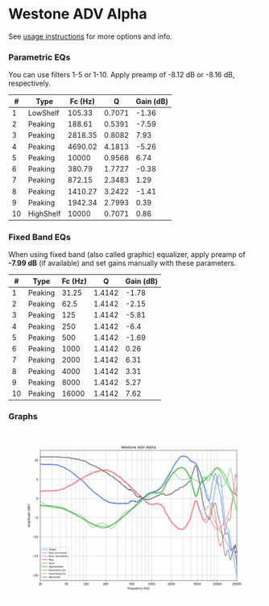 # Westone ADV Alpha
See [usage instructions](https://github.com/jaakkopasanen/AutoEq#usage) for more options and info.

### Parametric EQs
You can use filters 1-5 or 1-10. Apply preamp of -8.12 dB or -8.16 dB, respectively.

|   # | Type      |   Fc (Hz) |      Q |   Gain (dB) |
|-----|-----------|-----------|--------|-------------|
|   1 | LowShelf  |    105.33 | 0.7071 |       -1.36 |
|   2 | Peaking   |    188.61 | 0.5391 |       -7.59 |
|   3 | Peaking   |   2818.35 | 0.8082 |        7.93 |
|   4 | Peaking   |   4690.02 | 4.1813 |       -5.26 |
|   5 | Peaking   |  10000    | 0.9568 |        6.74 |
|   6 | Peaking   |    380.79 | 1.7727 |       -0.38 |
|   7 | Peaking   |    872.15 | 2.3483 |        1.29 |
|   8 | Peaking   |   1410.27 | 3.2422 |       -1.41 |
|   9 | Peaking   |   1942.34 | 2.7993 |        0.39 |
|  10 | HighShelf |  10000    | 0.7071 |        0.86 |

### Fixed Band EQs
When using fixed band (also called graphic) equalizer, apply preamp of **-7.99 dB** (if available) and set gains manually with these parameters.

|   # | Type    |   Fc (Hz) |      Q |   Gain (dB) |
|-----|---------|-----------|--------|-------------|
|   1 | Peaking |     31.25 | 1.4142 |       -1.78 |
|   2 | Peaking |     62.5  | 1.4142 |       -2.15 |
|   3 | Peaking |    125    | 1.4142 |       -5.81 |
|   4 | Peaking |    250    | 1.4142 |       -6.4  |
|   5 | Peaking |    500    | 1.4142 |       -1.69 |
|   6 | Peaking |   1000    | 1.4142 |        0.26 |
|   7 | Peaking |   2000    | 1.4142 |        6.31 |
|   8 | Peaking |   4000    | 1.4142 |        3.31 |
|   9 | Peaking |   8000    | 1.4142 |        5.27 |
|  10 | Peaking |  16000    | 1.4142 |        7.62 |

### Graphs
![](./Westone%20ADV%20Alpha.png)

